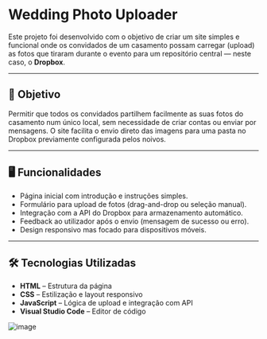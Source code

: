 # Wedding Photo Uploader

Este projeto foi desenvolvido com o objetivo de criar um site simples e funcional onde os convidados de um casamento possam carregar (upload) as fotos que tiraram durante o evento para um repositório central — neste caso, o **Dropbox**.

---

## 📌 Objetivo

Permitir que todos os convidados partilhem facilmente as suas fotos do casamento num único local, sem necessidade de criar contas ou enviar por mensagens. O site facilita o envio direto das imagens para uma pasta no Dropbox previamente configurada pelos noivos.

---

## 🖥️ Funcionalidades

- Página inicial com introdução e instruções simples.
- Formulário para upload de fotos (drag-and-drop ou seleção manual).
- Integração com a API do Dropbox para armazenamento automático.
- Feedback ao utilizador após o envio (mensagem de sucesso ou erro).
- Design responsivo mas focado para dispositivos móveis.

---

## 🛠️ Tecnologias Utilizadas

- **HTML** – Estrutura da página  
- **CSS** – Estilização e layout responsivo  
- **JavaScript** – Lógica de upload e integração com API    
- **Visual Studio Code** – Editor de código  




![image](https://github.com/user-attachments/assets/5f7a3a5b-0c8e-4d53-b566-90e1de257f1e)
